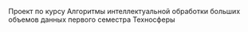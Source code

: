 Проект по курсу Алгоритмы интеллектуальной обработки больших объемов данных первого семестра Техносферы
